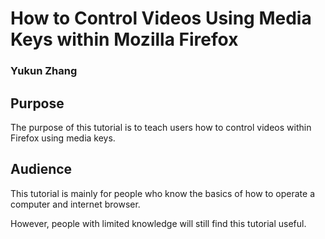 # How to Control Videos Using Media Keys within Mozilla Firefox
### Yukun Zhang
## Purpose
The purpose of this tutorial is to teach users how to control videos within Firefox using media keys.
## Audience
This tutorial is mainly for people who know the basics of how to operate a computer and internet browser. 

However, people with limited knowledge will still find this tutorial useful. 
